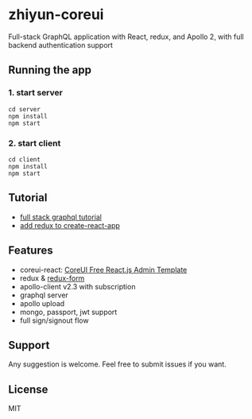 # zhiyun-coreui

Full-stack GraphQL application with React, redux, and Apollo 2, with full backend authentication support

## Running the app

### 1. start server

```
cd server
npm install
npm start
```

### 2. start client

```
cd client
npm install
npm start
```

## Tutorial

* [full stack graphql tutorial](https://dev-blog.apollodata.com/full-stack-react-graphql-tutorial-582ac8d24e3b)
* [add redux to create-react-app](https://medium.com/@notrab/getting-started-with-create-react-app-redux-react-router-redux-thunk-d6a19259f71f)

## Features

* coreui-react: [CoreUI Free React.js Admin Template](https://github.com/coreui/coreui-free-react-admin-template)
* redux & [redux-form](https://github.com/erikras/redux-form)
* apollo-client v2.3 with subscription
* graphql server
* apollo upload
* mongo, passport, jwt support
* full sign/signout flow

## Support

Any suggestion is welcome. Feel free to submit issues if you want.

## License

MIT